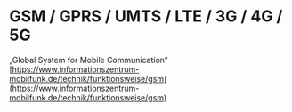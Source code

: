 # GSM / GPRS / UMTS / LTE / 3G / 4G / 5G

„Global System for Mobile Communication“ [https://www.informationszentrum-mobilfunk.de/technik/funktionsweise/gsm](https://www.informationszentrum-mobilfunk.de/technik/funktionsweise/gsm)
